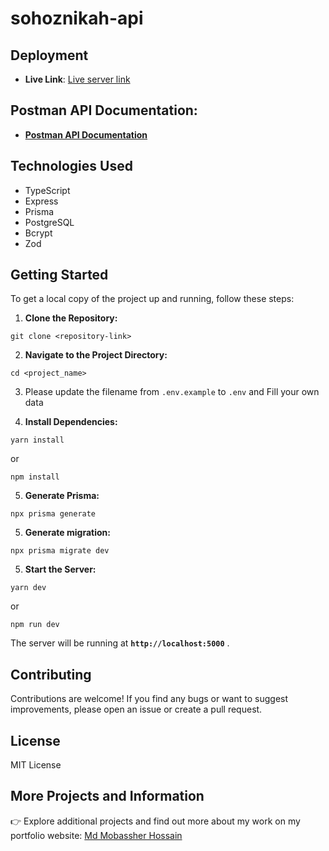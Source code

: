 # sohoznikah-api

## Deployment

- **Live Link**: [Live server link]()

## Postman API Documentation:

- **[Postman API Documentation]()**

## Technologies Used

- TypeScript
- Express
- Prisma
- PostgreSQL
- Bcrypt
- Zod

## Getting Started

To get a local copy of the project up and running, follow these steps:

1. **Clone the Repository:**

```shell
git clone <repository-link>
```

2. **Navigate to the Project Directory:**

```shell
cd <project_name>
```

3. Please update the filename from `.env.example` to `.env` and Fill your own data

4. **Install Dependencies:**

```shell
yarn install
```

or

```shell
npm install
```

5. **Generate Prisma:**

```shell
npx prisma generate
```

5. **Generate migration:**

```shell
npx prisma migrate dev
```

5. **Start the Server:**

```shell
yarn dev
```

or

```shell
npm run dev
```

The server will be running at **`http://localhost:5000`** .

## Contributing

Contributions are welcome! If you find any bugs or want to suggest improvements, please open an issue or create a pull request.

## License

MIT License

## More Projects and Information

👉 Explore additional projects and find out more about my work on my portfolio website: [Md Mobassher Hossain](https://mobassher.vercel.app)
